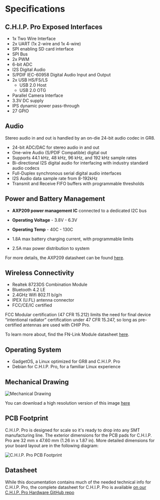 # Specifications

## C.H.I.P. Pro Exposed Interfaces

* 1x Two Wire Interface
* 2x UART (1x 2-wire and 1x 4-wire)
* SPI enabling SD card interface 
* SPI Bus
* 2x PWM
* 6-bit ADC
* I2S Digital Audio
* S/PDIF IEC-60958 Digital Audio Input and Output 
* 2x USB HS/FS/LS
	* USB 2.0 Host
	* USB 2.0 OTG
* Parallel Camera Interface 
* 3.3V DC supply
* IPS dynamic power pass-through
* 27 GPIO

## Audio

Stereo audio in and out is handled by an on-die 24-bit audio codec in GR8. 

* 24-bit ADC/DAC for stereo audio in and out
* One-wire Audio (S/PDIF Compatible) digital out
* Supports 44.1 kHz, 48 kHz, 96 kHz, and 192 kHz sample rates
* Bi-directional I2S digital audio for interfacing with industry standard audio codecs
* Full-Duplex synchronous serial digital audio interfaces
* I2S Audio data sample rate from 8-192kHz
* Transmit and Receive FIFO buffers with programmable thresholds

## Power and Battery Management

* **AXP209 power management IC** connected to a dedicated I2C bus
* **Operating Voltage** - 3.8V - 6.3V
* **Operating Temp** - 40C - 130C 

* 1.8A max battery charging current, with programmable limits
* 2.5A max power distribution to system

For more details, the AXP209 datasheet can be found [here](https://github.com/NextThingCo/CHIP_Pro-Hardware/blob/master/v0.9/Component%20Datasheets/AXP209_Datasheet_v1.0en.pdf). 

## Wireless Connectivity

* Realtek 8723DS Combination Module
* Bluetooth 4.2 LE
* 2.4GHz Wifi 802.11 b/g/n
* IPEX (U.FL) antenna connector
* FCC/CE/IC certified

FCC Modular certification (47 CFR 15.212) limits the need for final device 	                      “intentional radiator” certification under 47 CFR 15.247, so long as pre-certified      antennas are used with CHIP Pro. 

To learn more about, find the FN-Link Module datasheet [here](https://github.com/NextThingCo/CHIP_Pro-Hardware/blob/master/v0.9/Component%20Datasheets/Fn-Link%206223A-SRD_datasheet_V1%200_09262016.pdf). 

## Operating System

* GadgetOS, a Linux optimized for GR8 and C.H.I.P. Pro
* Debian for C.H.I.P. Pro, for a familiar Linux experience

## Mechanical Drawing

![Mechanical Drawing](images/Mech_Draw_sm.jpg)

You can download a high resolution version of this image [here](https://github.com/NextThingCo/CHIP_Pro-Hardware/tree/master/Mechanical_Documents)

## PCB Footprint

C.H.I.P. Pro is designed for scale so it's ready to drop into any SMT manufacturing line. The exterior dimensions for the PCB pads for C.H.I.P. Pro are 32 mm x 47.60 mm (1.26 in x 1.87 in). More detailed dimensions for your board layout are in the following diagram:

![C.H.I.P. Pro PCB Footprint](images/CHIP-Pro-Footprint.png)

## Datasheet

While this documentation contains much of the needed technical info for C.H.I.P. Pro, the complete datasheet for C.H.I.P. Pro is available [on our C.H.I.P. Pro Hardware GitHub repo](https://github.com/NextThingCo/CHIP_Pro-Hardware/raw/master/Datasheets/CHIP_PRO_Datasheet_v1.0.pdf)
